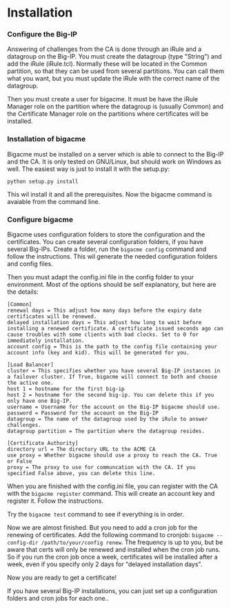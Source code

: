 Installation
=====

### Configure the Big-IP
Answering of challenges from the CA is done through an iRule and a datagroup on the Big-IP. You must create the datagroup (type "String") and add the iRule (iRule.tcl). Normally these will be located in the Common partition, so that they can be used from several partitions. You can call them what you want, but you must update the iRule with the correct name of the datagroup.

Then you must create a user for bigacme. It must be have the iRule Manager role on the partition where the datagroup is (usually Common) and the Certificate Manager role on the partitions where certificates will be installed.

### Installation of bigacme

Bigacme must be installed on a server which is able to connect to the Big-IP and the CA. It is only tested on GNU/Linux, but should work on Windows as well. The easiest way is just to install it with the setup.py:

```python setup.py install```

This wil install it and all the prerequisites. Now the bigacme command is avaiable from the command line.

### Configure bigacme

Bigacme uses configuration folders to store the configuration and the certificates. You can create several configuration folders, if you have several Big-IPs. Create a folder, run the `bigacme config` command and follow the instructions. This wil generate the needed configuration folders and config files.

Then you must adapt the config.ini file in the config folder to your environment. Most of the options should be self explanatory, but here are the details:

```
[Common]
renewal days = This adjust how many days before the expiry date certificates will be renewed.
delayed installation days = This adjust how long to wait before installing a renewed certificate. A certificate issued seconds ago can cause troubles with some clients with bad clocks. Set to 0 for immediately installation.
account config = This is the path to the config file containing your account info (key and kid). This will be generated for you.

[Load Balancer]
cluster = This specifies whether you have several Big-IP instances in a failover cluster. If True, bigacme will connect to both and choose the active one.
host 1 = hostname for the first big-ip
host 2 = hostname for the second big-ip. You can delete this if you only have one Big-IP.
username = Username for the account on the Big-IP bigacme should use.
password = Password for the account on the Big-IP
datagroup = The name of the datagroup used by the iRule to answer challenges.
datagroup partition = The partition where the datagroup resides.

[Certificate Authority]
directory url = The directory URL to the ACME CA
use proxy = Whether bigacme should use a proxy to reach the CA. True or False
proxy = The proxy to use for communcation with the CA. If you specified False above, you can delete this line.

```

When you are finished with the config.ini file, you can register with the CA with the ```bigacme register``` command. This will create an account key and register it. Follow the instructions.

Try the ```bigacme test``` command to see if everything is in order.

Now we are almost finished. But you need to add a cron job for the renewing of certificates. Add the following command to cronjob: ```bigacme --config-dir /path/to/your/config renew```. The frequency is up to you, but be aware that certs will only be renewed and installed when the cron job runs. So if you run the cron job once a week, certificates will be installed after a week, even if you specify only 2 days for "delayed installation days".

Now you are ready to get a certificate!

If you have several Big-IP installations, you can just set up a configuration folders and cron jobs for each one..

